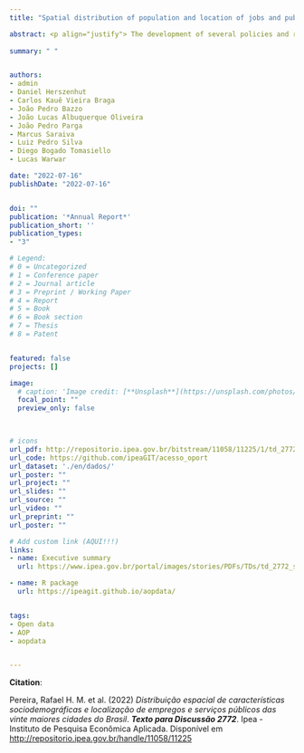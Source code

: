 ```yaml
---
title: "Spatial distribution of population and location of jobs and public services in the twenty largest cities in Brazil [PT]"

abstract: <p align="justify"> The development of several policies and research projects rely on data on the population socioeconomic characteristics and on the spatial distribution of economic activities and public services. Nonetheless, these data in Brazil are often difficult to access, require large computational power to process or come in different spatial resolutions. This study introduces the sociodemographic and landuse data set created in the Access to Opportunities Project, and describes in detail the methods used to create it. This data set consists in a hexagonal grid of high spatial resolution (area 0.11 km2) that aggregates information on the spatial distribution of the population (by age, sex, income and race), jobs and public services including schools (early childhood, primary and high school), public health services (low, medium and high complexity medical care) and referral centers for social assistance services. This edition of the data set covers the twenty largest cities in Brazil. The data is made publicly available by Ipea through the Access to Opportunities Project website and through the R package aopdata. We hope this work will help researchers and policy makers to more easily access high-quality data and use it in the decision-making processes involved in research and policy planning.</p>
  
summary: " "


authors:
- admin
- Daniel Herszenhut
- Carlos Kauê Vieira Braga
- João Pedro Bazzo
- João Lucas Albuquerque Oliveira
- João Pedro Parga
- Marcus Saraiva
- Luiz Pedro Silva
- Diego Bogado Tomasiello
- Lucas Warwar

date: "2022-07-16"
publishDate: "2022-07-16"


doi: ""
publication: '*Annual Report*'
publication_short: ''
publication_types:
- "3"

# Legend: 
# 0 = Uncategorized
# 1 = Conference paper
# 2 = Journal article
# 3 = Preprint / Working Paper
# 4 = Report
# 5 = Book
# 6 = Book section
# 7 = Thesis
# 8 = Patent


featured: false
projects: []

image:
  # caption: 'Image credit: [**Unsplash**](https://unsplash.com/photos/jdD8gXaTZsc)'
  focal_point: ""
  preview_only: false


  
# icons
url_pdf: http://repositorio.ipea.gov.br/bitstream/11058/11225/1/td_2772.pdf
url_code: https://github.com/ipeaGIT/acesso_oport
url_dataset: './en/dados/'
url_poster: ""
url_project: ""
url_slides: ""
url_source: ""
url_video: ""
url_preprint: ""
url_poster: ""

# Add custom link (AQUI!!!)
links:
- name: Executive summary
  url: https://www.ipea.gov.br/portal/images/stories/PDFs/TDs/td_2772_sumex.pdf

- name: R package
  url: https://ipeagit.github.io/aopdata/


tags:
- Open data
- AOP
- aopdata


---
```



__Citation__:

Pereira, Rafael H. M. et al. (2022) *Distribuição espacial de características sociodemográficas e localização de empregos e serviços públicos das vinte maiores cidades do Brasil*. ***Texto para Discussão 2772***. Ipea - Instituto de Pesquisa Econômica Aplicada. Disponível em <http://repositorio.ipea.gov.br/handle/11058/11225>
